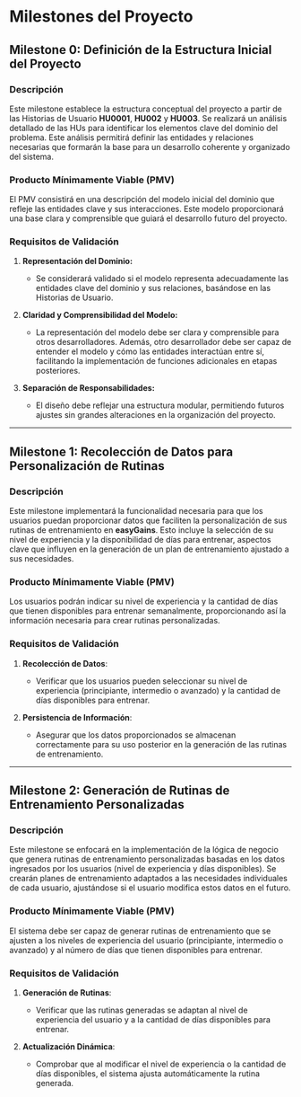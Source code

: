 # Milestones del Proyecto

## Milestone 0: Definición de la Estructura Inicial del Proyecto

### Descripción
Este milestone establece la estructura conceptual del proyecto a partir de las Historias de Usuario **HU0001**, **HU002** y **HU003**. Se realizará un análisis detallado de las HUs para identificar los elementos clave del dominio del problema. Este análisis permitirá definir las entidades y relaciones necesarias que formarán la base para un desarrollo coherente y organizado del sistema.

### Producto Mínimamente Viable (PMV)
El PMV consistirá en una descripción del modelo inicial del dominio que refleje las entidades clave y sus interacciones. Este modelo proporcionará una base clara y comprensible que guiará el desarrollo futuro del proyecto.

### Requisitos de Validación

1. **Representación del Dominio:**
   - Se considerará validado si el modelo representa adecuadamente las entidades clave del dominio y sus relaciones, basándose en las Historias de Usuario.

2. **Claridad y Comprensibilidad del Modelo:**
   - La representación del modelo debe ser clara y comprensible para otros desarrolladores. Además, otro desarrollador debe ser capaz de entender el modelo y cómo las entidades interactúan entre sí, facilitando la implementación de funciones adicionales en etapas posteriores.

3. **Separación de Responsabilidades:**
   - El diseño debe reflejar una estructura modular, permitiendo futuros ajustes sin grandes alteraciones en la organización del proyecto.

---

## Milestone 1: Recolección de Datos para Personalización de Rutinas

### Descripción
Este milestone implementará la funcionalidad necesaria para que los usuarios puedan proporcionar datos que faciliten la personalización de sus rutinas de entrenamiento en **easyGains**. Esto incluye la selección de su nivel de experiencia y la disponibilidad de días para entrenar, aspectos clave que influyen en la generación de un plan de entrenamiento ajustado a sus necesidades.

### Producto Mínimamente Viable (PMV)
Los usuarios podrán indicar su nivel de experiencia y la cantidad de días que tienen disponibles para entrenar semanalmente, proporcionando así la información necesaria para crear rutinas personalizadas.

### Requisitos de Validación
1. **Recolección de Datos**:
   - Verificar que los usuarios pueden seleccionar su nivel de experiencia (principiante, intermedio o avanzado) y la cantidad de días disponibles para entrenar.
   
2. **Persistencia de Información**:
   - Asegurar que los datos proporcionados se almacenan correctamente para su uso posterior en la generación de las rutinas de entrenamiento.

---

## Milestone 2: Generación de Rutinas de Entrenamiento Personalizadas

### Descripción
Este milestone se enfocará en la implementación de la lógica de negocio que genera rutinas de entrenamiento personalizadas basadas en los datos ingresados por los usuarios (nivel de experiencia y días disponibles). Se crearán planes de entrenamiento adaptados a las necesidades individuales de cada usuario, ajustándose si el usuario modifica estos datos en el futuro.

### Producto Mínimamente Viable (PMV)
El sistema debe ser capaz de generar rutinas de entrenamiento que se ajusten a los niveles de experiencia del usuario (principiante, intermedio o avanzado) y al número de días que tienen disponibles para entrenar.

### Requisitos de Validación
1. **Generación de Rutinas**:
   - Verificar que las rutinas generadas se adaptan al nivel de experiencia del usuario y a la cantidad de días disponibles para entrenar.
   
2. **Actualización Dinámica**:
   - Comprobar que al modificar el nivel de experiencia o la cantidad de días disponibles, el sistema ajusta automáticamente la rutina generada.


